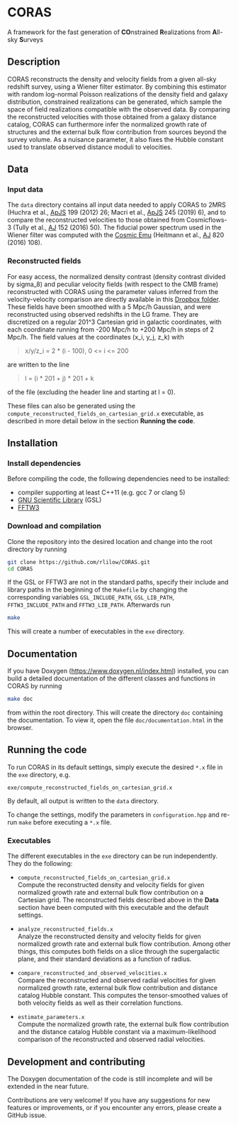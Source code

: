 # CORAS

A framework for the fast generation of **CO**nstrained **R**ealizations from **A**ll-sky **S**urveys

## Description

CORAS reconstructs the density and velocity fields from a given all-sky redshift survey, using a Wiener filter estimator.
By combining this estimator with random log-normal Poisson realizations of the density field and galaxy distribution, constrained realizations can be generated, which sample the space of field realizations compatible with the observed data.
By comparing the reconstructed velocities with those obtained from a galaxy distance catalog, CORAS can furthermore infer the normalized growth rate of structures and the external bulk flow contribution from sources beyond the survey volume. As a nuisance parameter, it also fixes the Hubble constant used to translate observed distance moduli to velocities.

## Data

### Input data

The `data` directory contains all input data needed to apply CORAS to 2MRS (Huchra et al., [ApJS](https://iopscience.iop.org/article/10.1088/0067-0049/199/2/26) 199 (2012) 26; Macri et al., [ApJS](https://iopscience.iop.org/article/10.3847/1538-4365/ab465a) 245 (2019) 6), and to compare the reconstructed velocities to those obtained from Cosmicflows-3 (Tully et al., [AJ](https://iopscience.iop.org/article/10.3847/0004-6256/152/2/50) 152 (2016) 50). The fiducial power spectrum used in the Wiener filter was computed with the [Cosmic Emu](https://github.com/lanl/CosmicEmu) (Heitmann et al., [AJ](https://iopscience.iop.org/article/10.3847/0004-637X/820/2/108) 820 (2016) 108).

### Reconstructed fields

For easy access, the normalized density contrast (density contrast divided by sigma_8) and peculiar velocity fields (with respect to the CMB frame) reconstructed with CORAS using the parameter values inferred from the velocity-velocity comparison are directly available in this [Dropbox folder](https://www.dropbox.com/sh/3nebvt1lskxshtu/AAByegavgA_-l1x118tZkaSAa?dl=0). These fields have been smoothed with a 5 Mpc/h Gaussian, and were reconstructed using observed redshifts in the LG frame. They are discretized on a regular 201^3 Cartesian grid in galactic coordinates, with each coordinate running from -200 Mpc/h to +200 Mpc/h in steps of 2 Mpc/h. The field values at the coordinates (x_i, y_j, z_k) with

> x/y/z_i = 2 \* (i - 100), 0 <= i <= 200

are written to the line

> l = (i \* 201 + j) \* 201 + k

of the file (excluding the header line and starting at l = 0).

These files can also be generated using the `compute_reconstructed_fields_on_cartesian_grid.x` executable, as described in more detail below in the section **Running the code**.

## Installation

### Install dependencies
Before compiling the code, the following dependencies need to be installed:

- compiler supporting at least C++11 (e.g. gcc 7 or clang 5)
- [GNU Scientific Library](https://www.gnu.org/software/gsl/) (GSL)
- [FFTW3](http://www.fftw.org/)

### Download and compilation

Clone the repository into the desired location and change into the root directory by running

```bash
git clone https://github.com/rlilow/CORAS.git
cd CORAS
```

If the GSL or FFTW3 are not in the standard paths, specify their include and library paths in the beginning of the `Makefile` by changing the corresponding variables `GSL_INCLUDE_PATH`, `GSL_LIB_PATH`, `FFTW3_INCLUDE_PATH` and `FFTW3_LIB_PATH`.
Afterwards run

```bash
make
```

This will create a number of executables in the `exe` directory.

## Documentation 

If you have Doxygen (https://www.doxygen.nl/index.html) installed, you can build a detailed documentation of the different classes and functions in CORAS by running

```bash
make doc
```

from within the root directory. This will create the directory `doc` containing the documentation.
To view it, open the file `doc/documentation.html` in the browser.

## Running the code

To run CORAS in its default settings, simply execute the desired `*.x` file in the `exe` directory, e.g.

```
exe/compute_reconstructed_fields_on_cartesian_grid.x
```

By default, all output is written to the `data` directory.

To change the settings, modify the parameters in `configuration.hpp` and re-run `make` before executing a `*.x` file.

### Executables 

The different executables in the `exe` directory can be run independently. They do the following:

- `compute_reconstructed_fields_on_cartesian_grid.x`  
  Compute the reconstructed density and velocity fields for given normalized growth rate and external bulk flow contribution on a Cartesian grid. The reconstructed fields described above in the **Data** section have been computed with this executable and the default settings.
    
- `analyze_reconstructed_fields.x`  
  Analyze the reconstructed density and velocity fields for given normalized growth rate and external bulk flow contribution. Among other things, this computes both fields on a slice through the supergalactic plane, and their standard deviations as a function of radius.
    
- `compare_reconstructed_and_observed_velocities.x`  
  Compare the reconstructed and observed radial velocities for given normalized growth rate, external bulk flow contribution and distance catalog Hubble constant. This computes the tensor-smoothed values of both velocity fields as well as their correlation functions.
    
- `estimate_parameters.x`  
  Compute the normalized growth rate, the external bulk flow contribution and the distance catalog Hubble constant via a maximum-likelihood comparison of the reconstructed and observed radial velocities.

## Development and contributing
The Doxygen documentation of the code is still incomplete and will be extended in the near future.

Contributions are very welcome! If you have any suggestions for new features or improvements, or if you encounter any errors, please create a GitHub issue.